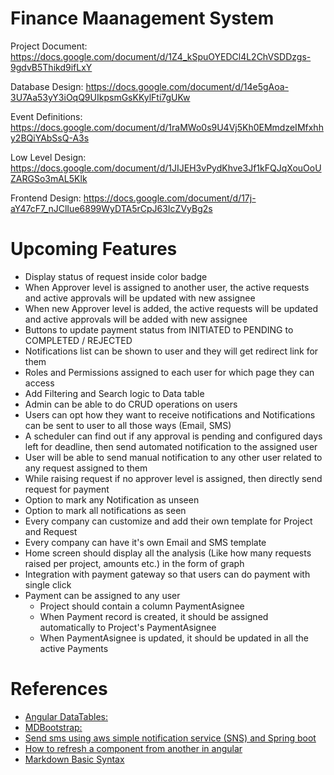 # Finance Maanagement System

Project Document:
https://docs.google.com/document/d/1Z4_kSpuOYEDCl4L2ChVSDDzgs-9gdvB5Thikd9ifLxY

Database Design:
https://docs.google.com/document/d/14e5gAoa-3U7Aa53yY3iOqQ9UIkpsmGsKKylFti7gUKw

Event Definitions:
https://docs.google.com/document/d/1raMWo0s9U4Vj5Kh0EMmdzeIMfxhhy2BQiYAbSsQ-A3s

Low Level Design:
https://docs.google.com/document/d/1JIJEH3vPydKhve3Jf1kFQJqXouOoUZARGSo3mAL5Klk

Frontend Design:
https://docs.google.com/document/d/17j-aY47cF7_nJClIue6899WyDTA5rCpJ63IcZVyBg2s

# Upcoming Features

- Display status of request inside color badge
- When Approver level is assigned to another user, the active requests and active approvals will be updated with new assignee
- When new Approver level is added, the active requests will be updated and active approvals will be added with new assignee
- Buttons to update payment status from INITIATED to PENDING to COMPLETED / REJECTED
- Notifications list can be shown to user and they will get redirect link for them
- Roles and Permissions assigned to each user for which page they can access
- Add Filtering and Search logic to Data table
- Admin can be able to do CRUD operations on users
- Users can opt how they want to receive notifications and Notifications can be sent to user to all those ways (Email, SMS)
- A scheduler can find out if any approval is pending and configured days left for deadline, then send automated notification to the assigned user
- User will be able to send manual notification to any other user related to any request assigned to them
- While raising request if no approver level is assigned, then directly send request for payment
- Option to mark any Notification as unseen
- Option to mark all notifications as seen
- Every company can customize and add their own template for Project and Request
- Every company can have it's own Email and SMS template
- Home screen should display all the analysis (Like how many requests raised per project, amounts etc.) in the form of graph
- Integration with payment gateway so that users can do payment with single click
- Payment can be assigned to any user
  - Project should contain a column PaymentAsignee
  - When Payment record is created, it should be assigned automatically to Project's PaymentAsignee
  - When PaymentAsignee is updated, it should be updated in all the active Payments

# References

- [Angular DataTables:](http://l-lin.github.io/angular-datatables/#/welcome)
- [MDBootstrap:](https://mdbootstrap.com/docs/standard/getting-started/installation)
- [Send sms using aws simple notification service (SNS) and Spring boot](https://www.rajith.me/2020/03/send-sms-using-aws-simple-notification.html)
- [How to refresh a component from another in angular](https://stackoverflow.com/questions/63888794/how-to-refresh-a-component-from-another-in-angular#:~:text=To%20refresh%2C%20or%20better%20to,from%20APIs%20for%20CRUD%20operations.)
- [Markdown Basic Syntax](https://www.markdownguide.org/basic-syntax/)
